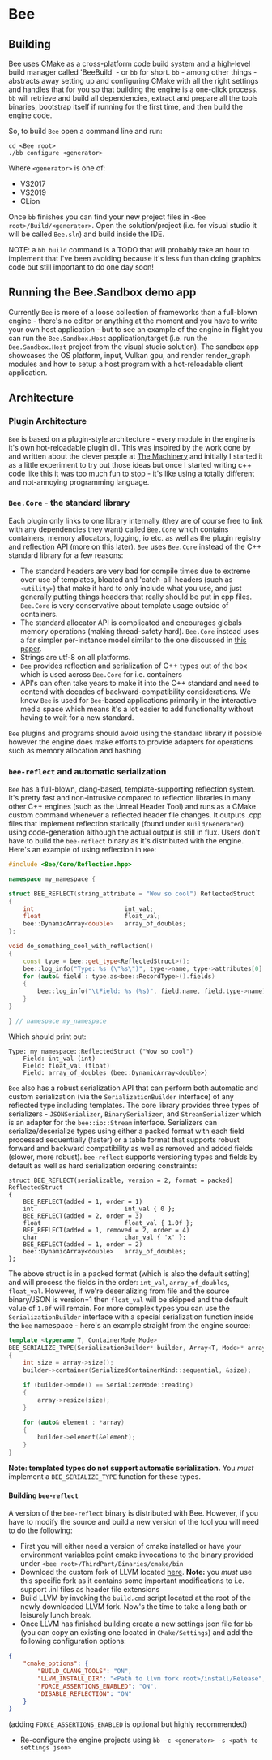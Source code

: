 # Bee

## Building

Bee uses CMake as a cross-platform code build system and a high-level build manager called 'BeeBuild' - or `bb` for short. 
`bb` - among other things - abstracts away setting up and configuring CMake with all the right settings and handles that 
for you so that building the engine is a one-click process. `bb` will retrieve and build all dependencies, extract and
prepare all the tools binaries, bootstrap itself if running for the first time, and then build the engine code.

So, to build `Bee` open a command line and run: 

```batch
cd <Bee root>
./bb configure <generator>
```

Where `<generator>` is one of:
* VS2017
* VS2019
* CLion

Once `bb` finishes you can find your new project files in `<Bee root>/Build/<generator>`. Open the solution/project
(i.e. for visual studio it will be called `Bee.sln`) and build inside the IDE. 

NOTE: a `bb build` command is a TODO  that will probably take an hour to implement that I've been avoiding because 
it's less fun than doing graphics code but still important to do one day soon!

## Running the Bee.Sandbox demo app

Currently `Bee` is more of a loose collection of frameworks than a full-blown engine - there's no editor or anything 
at the moment and you have to write your own host application - but to see an example of the engine in flight you can
run the `Bee.Sandbox.Host` application/target (i.e. run the `Bee.Sandbox.Host` project from the visual studio solution). The 
sandbox app showcases the OS platform, input, Vulkan gpu, and render render_graph modules and how to setup a host
program with a hot-reloadable client application.

## Architecture

### Plugin Architecture

`Bee` is based on a plugin-style architecture - every module in the engine is it's own hot-reloadable plugin dll. This 
was inspired by the work done by and written about the clever people at [The Machinery](https://ourmachinery.com) and 
initially I started it as a little experiment to try out those ideas but once I started writing c++ code like this it 
was too much fun to stop - it's like using a totally different and not-annoying programming language.

### `Bee.Core` - the standard library

Each plugin only links to one library internally (they are of course free to link with any dependencies they want) called 
`Bee.Core` which contains containers, memory allocators, logging, io etc. as well as the plugin registry and reflection 
API (more on this later). `Bee` uses `Bee.Core` instead of the C++ standard library for a few reasons:

* The standard headers are very bad for compile times due to extreme over-use of templates, bloated and 'catch-all' headers 
(such as `<utility>`) that make it hard to only include what you use, and just generally putting things headers that really 
should be put in cpp files. `Bee.Core` is very conservative about template usage outside of containers.
* The standard allocator API is complicated and encourages globals memory operations (making thread-safety hard). `Bee.Core` 
instead uses a far simpler per-instance model similar to the one discussed in [this paper](http://www.open-std.org/jtc1/sc22/wg21/docs/papers/2005/n1850.pdf).
* Strings are utf-8 on all platforms.
* `Bee` provides reflection and serialization of C++ types out of the box which is used across `Bee.Core` for i.e. containers
* API's can often take years to make it into the C++ standard and need to contend with decades of backward-compatibility 
considerations. We know `Bee` is used for `Bee`-based applications primarily in the interactive media space which means it's
 a lot easier to add functionality without having to wait for a new standard.
 
`Bee` plugins and programs should avoid using the standard library if possible however the engine does make efforts to provide adapters 
for operations such as memory allocation and hashing.

### `bee-reflect` and automatic serialization 

`Bee` has a full-blown, clang-based, template-supporting reflection system. It's pretty fast and non-intrusive compared to 
reflection libraries in many other C++ engines (such as the Unreal Header Tool) and runs as a CMake custom command whenever 
a reflected header file changes. It outputs .cpp files that implement reflection statically (found under `Build/Generated`) 
using code-generation although the actual output is still in flux. Users don't have to build the `bee-reflect` binary 
as it's distributed with the engine. Here's an example of using reflection in `Bee`:

```cpp
#include <Bee/Core/Reflection.hpp>

namespace my_namespace {

struct BEE_REFLECT(string_attribute = "Wow so cool") ReflectedStruct
{
    int                         int_val;
    float                       float_val;
    bee::DynamicArray<double>   array_of_doubles;
};

void do_something_cool_with_reflection()
{
    const type = bee::get_type<ReflectedStruct>();
    bee::log_info("Type: %s (\"%s\")", type->name, type->attributes[0].string);
    for (auto& field : type.as<bee::RecordType>().fields)
    {
        bee::log_info("\tField: %s (%s)", field.name, field.type->name);
    }
}

} // namespace my_namespace
```

Which should print out:

```
Type: my_namespace::ReflectedStruct ("Wow so cool")
    Field: int_val (int)
    Field: float_val (float)
    Field: array_of_doubles (bee::DynamicArray<double>)
```

`Bee` also has a robust serialization API that can perform 
both automatic and custom serialization (via the `SerializationBuilder` interface) of any reflected type including templates.
The core library provides three types of serializers - `JSONSerializer`, `BinarySerializer`, and `StreamSerializer` which is an adapter for the `bee::io::Stream` interface. 
Serializers can serialize/deserialize types using either a packed format with each field processed sequentially (faster) or a table format that supports robust forward and 
backward compatibility as well as removed and added fields (slower, more robust). `bee-reflect` supports versioning types and fields by default as well 
as hard serialization ordering constraints:

```
struct BEE_REFLECT(serializable, version = 2, format = packed) ReflectedStruct
{
    BEE_REFLECT(added = 1, order = 1)
    int                         int_val { 0 };
    BEE_REFLECT(added = 2, order = 3)
    float                       float_val { 1.0f };
    BEE_REFLECT(added = 1, removed = 2, order = 4)
    char                        char_val { 'x' };
    BEE_REFLECT(added = 1, order = 2)
    bee::DynamicArray<double>   array_of_doubles;
};
```

The above struct is in a packed format (which is also the default setting) and will process the fields in the order: 
`int_val`, `array_of_doubles`, `float_val`. However, if we're deserializing from file and the source binary/JSON is version=1 then 
`float_val` will be skipped and the default value of `1.0f` will remain. For more complex types you can use the `SerializationBuilder` 
interface with a special serialization function inside the `bee` namespace - here's an example straight from the engine source:

```cpp
template <typename T, ContainerMode Mode>
BEE_SERIALIZE_TYPE(SerializationBuilder* builder, Array<T, Mode>* array)
{
    int size = array->size();
    builder->container(SerializedContainerKind::sequential, &size);

    if (builder->mode() == SerializerMode::reading)
    {
        array->resize(size);
    }

    for (auto& element : *array)
    {
        builder->element(&element);
    }
}
```

**Note: templated types do not support automatic serialization.** You *must* implement a `BEE_SERIALIZE_TYPE` function 
for these types.

#### Building `bee-reflect`

A version of the `bee-reflect` binary is distributed with Bee. However, if you have to modify the source and build a new 
version of the tool you will need to do the following:

* First you will either need a version of cmake installed or have your environment variables point cmake invocations to the binary provided under
 `<bee root>/ThirdPart/Binaries/cmake/bin`
* Download the custom fork of LLVM located [here](https://github.com/jacobmilligan/llvm). **Note:** you *must* use this specific 
 fork as it contains some important modifications to i.e. support .inl files as header file extensions
* Build LLVM by invoking the `build.cmd` script located at the root of the newly downloaded LLVM fork. Now's the time to take a long bath or leisurely lunch break.
* Once LLVM has finished building create a new settings json file for `bb` (you can copy an existing one located in `CMake/Settings`) and add the following configuration options:
```json
{
    "cmake_options": {
        "BUILD_CLANG_TOOLS": "ON",
        "LLVM_INSTALL_DIR": "<Path to llvm fork root>/install/Release",
        "FORCE_ASSERTIONS_ENABLED": "ON",
        "DISABLE_REFLECTION": "ON"
    }
}
``` 
(adding `FORCE_ASSERTIONS_ENABLED` is optional but highly recommended)
* Re-configure the engine projects using `bb -c <generator> -s <path to settings json>`